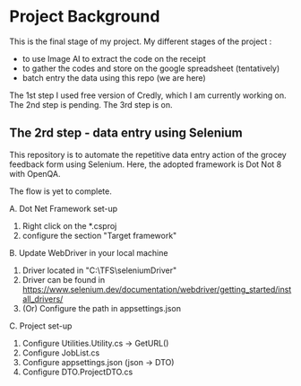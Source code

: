 # Project Background
This is the final stage of my project. 
My different stages of the project :
 - to use Image AI to extract the code on the receipt
 - to gather the codes and store on the google spreadsheet (tentatively)
 - batch entry the data using this repo (we are here)

The 1st step I used free version of Credly, which I am currently working on. 
The 2nd step is pending. 
The 3rd step is on. 

## The 2rd step - data entry using Selenium 
This repository is to automate the repetitive data entry action of the grocey feedback form using Selenium. 
Here, the adopted framework is Dot Not 8 with OpenQA.

The flow is yet to complete. 

A. Dot Net Framework set-up
  1. Right click on the *.csproj 
  2. configure the section "Target framework"  

B. Update WebDriver in your local machine
  1. Driver located in "C:\TFS\seleniumDriver"
  2. Driver can be found in https://www.selenium.dev/documentation/webdriver/getting_started/install_drivers/ 
  3. (Or) Configure the path in appsettings.json

C. Project set-up
  1. Configure Utilities.Utility.cs -> GetURL()
  2. Configure JobList.cs 
  3. Configure appsettings.json (json -> DTO) 
  4. Configure DTO.ProjectDTO.cs  
